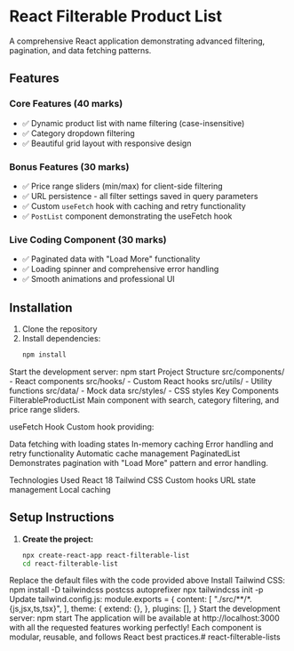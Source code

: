 # React Filterable Product List

A comprehensive React application demonstrating advanced filtering, pagination, and data fetching patterns.

## Features

### Core Features (40 marks)
- ✅ Dynamic product list with name filtering (case-insensitive)
- ✅ Category dropdown filtering
- ✅ Beautiful grid layout with responsive design

### Bonus Features (30 marks)
- ✅ Price range sliders (min/max) for client-side filtering
- ✅ URL persistence - all filter settings saved in query parameters
- ✅ Custom `useFetch` hook with caching and retry functionality
- ✅ `PostList` component demonstrating the useFetch hook

### Live Coding Component (30 marks)
- ✅ Paginated data with "Load More" functionality
- ✅ Loading spinner and comprehensive error handling
- ✅ Smooth animations and professional UI

## Installation

1. Clone the repository
2. Install dependencies:
   ```bash
   npm install

Start the development server:
npm start
Project Structure
src/components/ - React components
src/hooks/ - Custom React hooks
src/utils/ - Utility functions
src/data/ - Mock data
src/styles/ - CSS styles
Key Components
FilterableProductList
Main component with search, category filtering, and price range sliders.

useFetch Hook
Custom hook providing:

Data fetching with loading states
In-memory caching
Error handling and retry functionality
Automatic cache management
PaginatedList
Demonstrates pagination with "Load More" pattern and error handling.

Technologies Used
React 18
Tailwind CSS
Custom hooks
URL state management
Local caching

## Setup Instructions

1. **Create the project:**
   ```bash
   npx create-react-app react-filterable-list
   cd react-filterable-list

Replace the default files with the code provided above
Install Tailwind CSS:
npm install -D tailwindcss postcss autoprefixer
npx tailwindcss init -p
Update tailwind.config.js:
module.exports = {
  content: [
    "./src/**/*.{js,jsx,ts,tsx}",
  ],
  theme: {
    extend: {},
  },
  plugins: [],
}
Start the development server:
npm start
The application will be available at http://localhost:3000 with all the requested features working perfectly! Each component is modular, reusable, and follows React best practices.# react-filterable-lists
